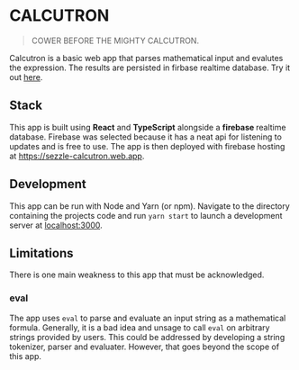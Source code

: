 # CALCUTRON 

> COWER BEFORE THE MIGHTY CALCUTRON.

Calcutron is a basic web app that parses mathematical input and evalutes the expression. The results are persisted in firbase realtime database.
Try it out <a href="https://sezzle-calcutron.web.app/">here</a>.

## Stack

This app is built using <strong>React</strong> and <strong>TypeScript</strong> alongside a <strong>firebase </strong> realtime database. Firebase was selected because it has a neat api for listening to updates and is free to use. The app is then deployed with firebase hosting at https://sezzle-calcutron.web.app.

## Development

This app can be run with Node and Yarn (or npm).
Navigate to the directory containing the projects code and run `yarn start` to launch a development server at <a href="localhost:3000">localhost:3000</a>.

## Limitations

There is one main weakness to this app that must be acknowledged. 

### eval

The app uses `eval` to parse and evaluate an input string as a mathematical formula. Generally, it is a bad idea and unsage to call `eval` on arbitrary strings provided by users. This could be addressed by developing a string tokenizer, parser and evaluater. However, that goes beyond the scope of this app. 
